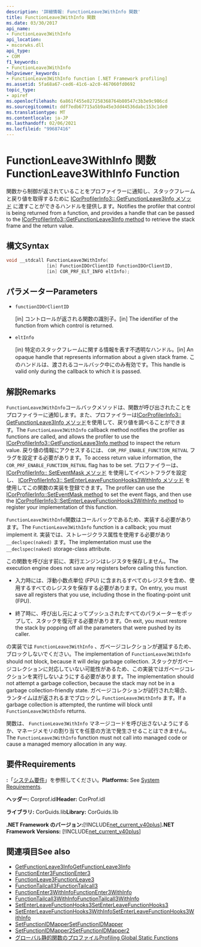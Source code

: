 ```yaml
---
description: '詳細情報: FunctionLeave3WithInfo 関数'
title: FunctionLeave3WithInfo 関数
ms.date: 03/30/2017
api_name:
- FunctionLeave3WithInfo
api_location:
- mscorwks.dll
api_type:
- COM
f1_keywords:
- FunctionLeave3WithInfo
helpviewer_keywords:
- FunctionLeave3WithInfo function [.NET Framework profiling]
ms.assetid: 5fa68a67-ced6-41c6-a2c0-467060fd0692
topic_type:
- apiref
ms.openlocfilehash: 6a861f455e827258368764b80547c3b3e9c986cd
ms.sourcegitcommit: ddf7edb67715a5b9a45e3dd44536dabc153c1de0
ms.translationtype: MT
ms.contentlocale: ja-JP
ms.lasthandoff: 02/06/2021
ms.locfileid: "99687416"
---
```

# <a name="functionleave3withinfo-function"></a><span data-ttu-id="0bb23-103">FunctionLeave3WithInfo 関数</span><span class="sxs-lookup"><span data-stu-id="0bb23-103">FunctionLeave3WithInfo Function</span></span>

<span data-ttu-id="0bb23-104">関数から制御が返されていることをプロファイラーに通知し、スタックフレームと戻り値を取得するために [ICorProfilerInfo3:: GetFunctionLeave3Info メソッド](icorprofilerinfo3-getfunctionleave3info-method.md) に渡すことができるハンドルを提供します。</span><span class="sxs-lookup"><span data-stu-id="0bb23-104">Notifies the profiler that control is being returned from a function, and provides a handle that can be passed to the [ICorProfilerInfo3::GetFunctionLeave3Info method](icorprofilerinfo3-getfunctionleave3info-method.md) to retrieve the stack frame and the return value.</span></span>  
  
## <a name="syntax"></a><span data-ttu-id="0bb23-105">構文</span><span class="sxs-lookup"><span data-stu-id="0bb23-105">Syntax</span></span>  
  
```cpp  
void __stdcall FunctionLeave3WithInfo(  
               [in] FunctionIDOrClientID functionIDOrClientID,  
               [in] COR_PRF_ELT_INFO eltInfo);  
```  
  
## <a name="parameters"></a><span data-ttu-id="0bb23-106">パラメーター</span><span class="sxs-lookup"><span data-stu-id="0bb23-106">Parameters</span></span>

- `functionIDOrClientID`

  <span data-ttu-id="0bb23-107">\[in] コントロールが返される関数の識別子。</span><span class="sxs-lookup"><span data-stu-id="0bb23-107">\[in] The identifier of the function from which control is returned.</span></span>

- `eltInfo`

  <span data-ttu-id="0bb23-108">\[in) 特定のスタックフレームに関する情報を表す不透明なハンドル。</span><span class="sxs-lookup"><span data-stu-id="0bb23-108">\[in] An opaque handle that represents information about a given stack frame.</span></span> <span data-ttu-id="0bb23-109">このハンドルは、渡されるコールバック中にのみ有効です。</span><span class="sxs-lookup"><span data-stu-id="0bb23-109">This handle is valid only during the callback to which it is passed.</span></span>

## <a name="remarks"></a><span data-ttu-id="0bb23-110">解説</span><span class="sxs-lookup"><span data-stu-id="0bb23-110">Remarks</span></span>  

 <span data-ttu-id="0bb23-111">`FunctionLeave3WithInfo`コールバックメソッドは、関数が呼び出されたことをプロファイラーに通知します。また、プロファイラーは[ICorProfilerInfo3:: GetFunctionLeave3Info メソッド](icorprofilerinfo3-getfunctionleave3info-method.md)を使用して、戻り値を調べることができます。</span><span class="sxs-lookup"><span data-stu-id="0bb23-111">The `FunctionLeave3WithInfo` callback method notifies the profiler as functions are called, and allows the profiler to use the [ICorProfilerInfo3::GetFunctionLeave3Info method](icorprofilerinfo3-getfunctionleave3info-method.md) to inspect the return value.</span></span> <span data-ttu-id="0bb23-112">戻り値の情報にアクセスするには、 `COR_PRF_ENABLE_FUNCTION_RETVAL` フラグを設定する必要があります。</span><span class="sxs-lookup"><span data-stu-id="0bb23-112">To access return value information, the `COR_PRF_ENABLE_FUNCTION_RETVAL` flag has to be set.</span></span> <span data-ttu-id="0bb23-113">プロファイラーは、 [ICorProfilerInfo:: SetEventMask メソッド](icorprofilerinfo-seteventmask-method.md) を使用してイベントフラグを設定し、 [ICorProfilerInfo3:: SetEnterLeaveFunctionHooks3WithInfo メソッド](icorprofilerinfo3-setenterleavefunctionhooks3withinfo-method.md) を使用してこの関数の実装を登録できます。</span><span class="sxs-lookup"><span data-stu-id="0bb23-113">The profiler can use the [ICorProfilerInfo::SetEventMask method](icorprofilerinfo-seteventmask-method.md) to set the event flags, and then use the [ICorProfilerInfo3::SetEnterLeaveFunctionHooks3WithInfo method](icorprofilerinfo3-setenterleavefunctionhooks3withinfo-method.md) to register your implementation of this function.</span></span>  
  
 <span data-ttu-id="0bb23-114">`FunctionLeave3WithInfo`関数はコールバックであるため、実装する必要があります。</span><span class="sxs-lookup"><span data-stu-id="0bb23-114">The `FunctionLeave3WithInfo` function is a callback; you must implement it.</span></span> <span data-ttu-id="0bb23-115">実装では、ストレージクラス属性を使用する必要があり `__declspec(naked)` ます。</span><span class="sxs-lookup"><span data-stu-id="0bb23-115">The implementation must use the `__declspec(naked)` storage-class attribute.</span></span>  
  
 <span data-ttu-id="0bb23-116">この関数を呼び出す前に、実行エンジンはレジスタを保存しません。</span><span class="sxs-lookup"><span data-stu-id="0bb23-116">The execution engine does not save any registers before calling this function.</span></span>  
  
- <span data-ttu-id="0bb23-117">入力時には、浮動小数点単位 (FPU) に含まれるすべてのレジスタを含め、使用するすべてのレジスタを保存する必要があります。</span><span class="sxs-lookup"><span data-stu-id="0bb23-117">On entry, you must save all registers that you use, including those in the floating-point unit (FPU).</span></span>  
  
- <span data-ttu-id="0bb23-118">終了時に、呼び出し元によってプッシュされたすべてのパラメーターをポップして、スタックを復元する必要があります。</span><span class="sxs-lookup"><span data-stu-id="0bb23-118">On exit, you must restore the stack by popping off all the parameters that were pushed by its caller.</span></span>  
  
 <span data-ttu-id="0bb23-119">の実装では `FunctionLeave3WithInfo` 、ガベージコレクションが遅延するため、ブロックしないでください。</span><span class="sxs-lookup"><span data-stu-id="0bb23-119">The implementation of `FunctionLeave3WithInfo` should not block, because it will delay garbage collection.</span></span> <span data-ttu-id="0bb23-120">スタックがガベージコレクションに対応していない可能性があるため、この実装ではガベージコレクションを実行しないようにする必要があります。</span><span class="sxs-lookup"><span data-stu-id="0bb23-120">The implementation should not attempt a garbage collection, because the stack may not be in a garbage collection-friendly state.</span></span> <span data-ttu-id="0bb23-121">ガベージコレクションが試行された場合、ランタイムはが返されるまでブロックし `FunctionLeave3WithInfo` ます。</span><span class="sxs-lookup"><span data-stu-id="0bb23-121">If a garbage collection is attempted, the runtime will block until `FunctionLeave3WithInfo` returns.</span></span>  
  
 <span data-ttu-id="0bb23-122">関数は、 `FunctionLeave3WithInfo` マネージコードを呼び出さないようにするか、マネージメモリの割り当てを任意の方法で発生させることはできません。</span><span class="sxs-lookup"><span data-stu-id="0bb23-122">The `FunctionLeave3WithInfo` function must not call into managed code or cause a managed memory allocation in any way.</span></span>  
  
## <a name="requirements"></a><span data-ttu-id="0bb23-123">要件</span><span class="sxs-lookup"><span data-stu-id="0bb23-123">Requirements</span></span>  

 <span data-ttu-id="0bb23-124">**:**「[システム要件](../../get-started/system-requirements.md)」を参照してください。</span><span class="sxs-lookup"><span data-stu-id="0bb23-124">**Platforms:** See [System Requirements](../../get-started/system-requirements.md).</span></span>  
  
 <span data-ttu-id="0bb23-125">**ヘッダー:** Corprof.idl</span><span class="sxs-lookup"><span data-stu-id="0bb23-125">**Header:** CorProf.idl</span></span>  
  
 <span data-ttu-id="0bb23-126">**ライブラリ:** CorGuids.lib</span><span class="sxs-lookup"><span data-stu-id="0bb23-126">**Library:** CorGuids.lib</span></span>  
  
 <span data-ttu-id="0bb23-127">**.NET Framework のバージョン:**[!INCLUDE[net_current_v40plus](../../../../includes/net-current-v40plus-md.md)]</span><span class="sxs-lookup"><span data-stu-id="0bb23-127">**.NET Framework Versions:** [!INCLUDE[net_current_v40plus](../../../../includes/net-current-v40plus-md.md)]</span></span>  
  
## <a name="see-also"></a><span data-ttu-id="0bb23-128">関連項目</span><span class="sxs-lookup"><span data-stu-id="0bb23-128">See also</span></span>

- [<span data-ttu-id="0bb23-129">GetFunctionLeave3Info</span><span class="sxs-lookup"><span data-stu-id="0bb23-129">GetFunctionLeave3Info</span></span>](icorprofilerinfo3-getfunctionleave3info-method.md)
- [<span data-ttu-id="0bb23-130">FunctionEnter3</span><span class="sxs-lookup"><span data-stu-id="0bb23-130">FunctionEnter3</span></span>](functionenter3-function.md)
- [<span data-ttu-id="0bb23-131">FunctionLeave3</span><span class="sxs-lookup"><span data-stu-id="0bb23-131">FunctionLeave3</span></span>](functionleave3-function.md)
- [<span data-ttu-id="0bb23-132">FunctionTailcall3</span><span class="sxs-lookup"><span data-stu-id="0bb23-132">FunctionTailcall3</span></span>](functiontailcall3-function.md)
- [<span data-ttu-id="0bb23-133">FunctionEnter3WithInfo</span><span class="sxs-lookup"><span data-stu-id="0bb23-133">FunctionEnter3WithInfo</span></span>](functionenter3withinfo-function.md)
- [<span data-ttu-id="0bb23-134">FunctionTailcall3WithInfo</span><span class="sxs-lookup"><span data-stu-id="0bb23-134">FunctionTailcall3WithInfo</span></span>](functiontailcall3withinfo-function.md)
- [<span data-ttu-id="0bb23-135">SetEnterLeaveFunctionHooks3</span><span class="sxs-lookup"><span data-stu-id="0bb23-135">SetEnterLeaveFunctionHooks3</span></span>](icorprofilerinfo3-setenterleavefunctionhooks3-method.md)
- [<span data-ttu-id="0bb23-136">SetEnterLeaveFunctionHooks3WithInfo</span><span class="sxs-lookup"><span data-stu-id="0bb23-136">SetEnterLeaveFunctionHooks3WithInfo</span></span>](icorprofilerinfo3-setenterleavefunctionhooks3withinfo-method.md)
- [<span data-ttu-id="0bb23-137">SetFunctionIDMapper</span><span class="sxs-lookup"><span data-stu-id="0bb23-137">SetFunctionIDMapper</span></span>](icorprofilerinfo-setfunctionidmapper-method.md)
- [<span data-ttu-id="0bb23-138">SetFunctionIDMapper2</span><span class="sxs-lookup"><span data-stu-id="0bb23-138">SetFunctionIDMapper2</span></span>](icorprofilerinfo3-setfunctionidmapper2-method.md)
- [<span data-ttu-id="0bb23-139">グローバル静的関数のプロファイル</span><span class="sxs-lookup"><span data-stu-id="0bb23-139">Profiling Global Static Functions</span></span>](profiling-global-static-functions.md)
